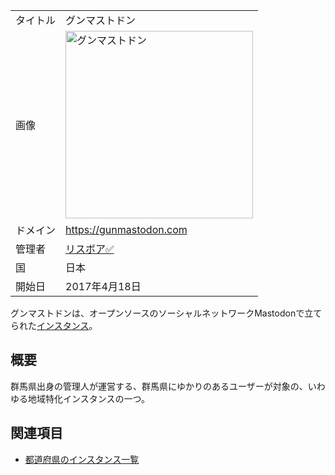 <div>

|          |                                                                                                                                                                                                                                                                                                                                    |
|----------|------------------------------------------------------------------------------------------------------------------------------------------------------------------------------------------------------------------------------------------------------------------------------------------------------------------------------------|
| タイトル | グンマストドン                                                                                                                                                                                                                                                                                                                     |
| 画像     | [<img src="/images/thumb/5/5c/Gunmastodon.png/300px-Gunmastodon.png" srcset="/images/thumb/5/5c/Gunmastodon.png/450px-Gunmastodon.png 1.5x, /images/thumb/5/5c/Gunmastodon.png/600px-Gunmastodon.png 2x" width="300" height="300" alt="グンマストドン" />](/%E3%83%95%E3%82%A1%E3%82%A4%E3%83%AB:Gunmastodon.png "グンマストドン") |
| ドメイン | <a href="https://gunmastodon.com" rel="nofollow">https://gunmastodon.com</a>                                                                                                                                                                                                                                                       |
| 管理者   | <a href="https://gunmastodon.com/@lisboa" rel="nofollow">リスボア✅</a>                                                                                                                                                                                                                                                            |
| 国       | 日本                                                                                                                                                                                                                                                                                                                               |
| 開始日   | 2017年4月18日                                                                                                                                                                                                                                                                                                                      |

グンマストドンは、オープンソースのソーシャルネットワークMastodonで立てられた[インスタンス](/%E3%82%A4%E3%83%B3%E3%82%B9%E3%82%BF%E3%83%B3%E3%82%B9 "インスタンス")。

## 概要

群馬県出身の管理人が運営する、群馬県にゆかりのあるユーザーが対象の、いわゆる地域特化インスタンスの一つ。

## 関連項目

-   [都道府県のインスタンス一覧](/%E9%83%BD%E9%81%93%E5%BA%9C%E7%9C%8C%E3%81%AE%E3%82%A4%E3%83%B3%E3%82%B9%E3%82%BF%E3%83%B3%E3%82%B9%E4%B8%80%E8%A6%A7 "都道府県のインスタンス一覧")

</div>
